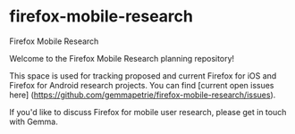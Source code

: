 # firefox-mobile-research
Firefox Mobile Research

Welcome to the Firefox Mobile Research planning repository!

This space is used for tracking proposed and current Firefox for iOS and Firefox for Android research projects. You can find [current open issues here] (https://github.com/gemmapetrie/firefox-mobile-research/issues). 

If you'd like to discuss Firefox for mobile user research, please get in touch with Gemma. 
